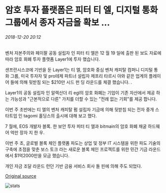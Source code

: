 # 암호 투자 플랫폼은 피터 티 엘, 디지털 통화 그룹에서 종자 자금을 확보 ...

###### 2018-12-20 20:12

벤처 자본주의와 페이팔 공동 설립자 인 피터 티 엘은 12 월 19 일에 출판 된 보도 자료에 따라 암호 화폐 투자 플랫폼 Layer1에 투자 했습니다.

샌프란시스코에 기반을 둔 Layer1는 티 엘, 암호화 중심 벤처 캐피탈 컴퍼니 디지털 통화 그룹, 미국 투자자 및 pro테제 파트너 설립자 제프리 타르시 아와 같은 업계의 플레이어 들에 의해 뒷받침 되는 $210만 시드 펀 딩 라운드를 체결 했습니다. .

Layer1의 공동 설립자 인 알렉산더 리 egl의 암호 화폐는 기업이 기존 자산에서 제공 하는 가능성과 "근본적으로 다른" 가치를 더할 수 있는 "전례 없는 기회"를 제공 합니다.

이번 주 초반에는 티 엘의 벤처 캐피탈 펌 설립자 기금에 의해 뒷받침 되는 전자 중개 스타트업 인 tagomi 홀딩스의 출시에 대해 보고 했다.

7 월에, EOS 개발자 블록. 한 보안 투자 피터 티 엘과 bitmain의 암호 화폐 채굴 하드웨어 억만 장자 지 한 우.

이번 주 초, 글로벌 블록 체인 플랫폼 파도는 상업 및 정부 IT 시스템을 위한 파도 기술의 구축에 초점을 맞춘 보스 토크 라는 새로운 블록 체인 프로젝트를 위한 민간 기금 라운드에서 $1억2000만을 모금 했습니다.

개인 자금 조달 라운드 런던 기반 금융 서비스 회사 돌 핀에 의해 주도 되었다.

[Original source](https://cointelegraph.com/news/crypto-investment-platform-secures-seed-funding-from-peter-thiel-digital-currency-group)

![stats](https://c.statcounter.com/11760860/0/a89fa40b/1/ "stats")